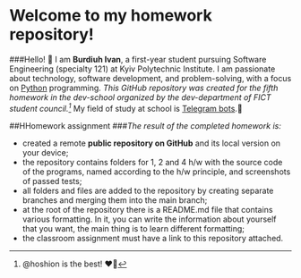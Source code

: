 # Welcome to my homework repository!

###Hello! :wave: I am **Burdiuh Ivan**, a first-year student pursuing Software Engineering (specialty 121) at Kyiv Polytechnic Institute.
I am passionate about technology, software development, and problem-solving, with a  focus on [Python](https://www.python.org/) programming. 
*This GitHub repository was created for the fifth homework in the dev-school organized by the dev-department of FICT student council.[^1]*
My field of study at school is [Telegram bots](https://core.telegram.org/bots/).:space_invader:
[^1]: @hoshion is the best! :heart_on_fire:

##HHomework assignment
###_The result of the completed homework is:_
* created a remote **public repository on GitHub** and its local version on your device;
* the repository contains folders for 1, 2 and 4 h/w with the source code of the programs, named according to the h/w principle, and screenshots of passed tests;
* all folders and files are added to the repository by creating separate branches and merging them into the main branch;
* at the root of the repository there is a README.md file that contains various formatting. In it, you can write the information about yourself that you want, the main thing is to learn different formatting;
* the classroom assignment must have a link to this repository attached.


